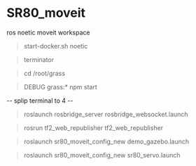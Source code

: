 # SR80_moveit
ros noetic moveit workspace

> start-docker.sh noetic

> terminator

> cd /root/grass

> DEBUG grass:* npm start

-- splip terminal to 4 --

> roslaunch rosbridge_server rosbridge_websocket.launch

> rosrun tf2_web_republisher tf2_web_republisher

> roslaunch sr80_moveit_config_new demo_gazebo.launch

> roslaunch sr80_moveit_config_new sr80_servo.launch

